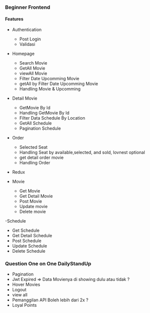 ### Beginner Frontend

#### Features

- Authentication

  - Post Login
  - Validasi

- Homepage

  - Search Movie
  - GetAll Movie
  - viewAll Movie
  - Filter Date Upcomming Movie
  - getAll by Filter Date Upcomming Movie
  - Handling Movie & Upcomming

- Detail Movie

  - GetMovie By Id
  - Handling GetMovie By Id
  - Filter Data Schedule By Location
  - GetAll Schedule
  - Pagination Schedule

- Order

  - Selected Seat
  - Handling Seat by available,selected, and sold, lovnest optional
  - get detail order movie
  - Handling Order

- Redux

- Movie
  - Get Movie
  - Get Detail Movie
  - Post Movie
  - Update movie
  - Delete movie

-Schedule

- Get Schedule
- Get Detail Schedule
- Post Schedule
- Update Schedule
- Delete Schedule

### Question One on One DailyStandUp

- Pagination
- Jwt Expired => Data Movienya di showing dulu atau tidak ?
- Hover Movies
- Logout
- view all
- Pemanggilan API Boleh lebih dari 2x ?
- Loyal Points
